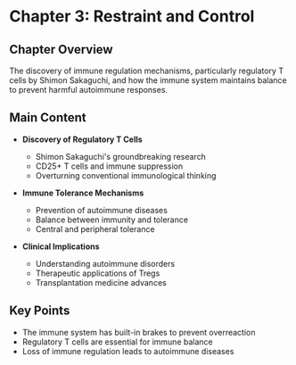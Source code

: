 # Chapter 3: Restraint and Control

## Chapter Overview
The discovery of immune regulation mechanisms, particularly regulatory T cells by Shimon Sakaguchi, and how the immune system maintains balance to prevent harmful autoimmune responses.

## Main Content
- **Discovery of Regulatory T Cells**
  - Shimon Sakaguchi's groundbreaking research
  - CD25+ T cells and immune suppression
  - Overturning conventional immunological thinking

- **Immune Tolerance Mechanisms**
  - Prevention of autoimmune diseases
  - Balance between immunity and tolerance
  - Central and peripheral tolerance

- **Clinical Implications**
  - Understanding autoimmune disorders
  - Therapeutic applications of Tregs
  - Transplantation medicine advances

## Key Points
- The immune system has built-in brakes to prevent overreaction
- Regulatory T cells are essential for immune balance
- Loss of immune regulation leads to autoimmune diseases